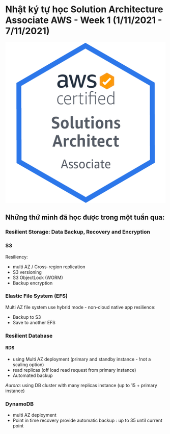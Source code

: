 # Nhật ký tự học Solution Architecture Associate AWS - Week 1 (1/11/2021 - 7/11/2021)

![SAA-badge](../images/SAA/AWS-Certified_Solutions-Architect_Associate_badge.png)

## Những thứ mình đã học được trong một tuần qua:


### Resilient Storage: Data Backup, Recovery and Encryption

### S3

Resiliency:
+ multi AZ / Cross-region replication
+ S3 versioning
+ S3 ObjectLock (WORM)
+ Backup encryption


### Elastic File System (EFS)
Multi AZ file system
use hybrid mode - non-cloud native app
resilience:
+ Backup to S3
+ Save to another EFS

### Resilient Database 

#### RDS
+ using Multi AZ deployment (primary and standby instance - !not a scaling option)
+ read replicas (off load read request from primary instance)
+ Automated backup

 *Aurora*: using DB cluster with many replicas instance (up to 15 + primary instance)

 ### DynamoDB

+ multi AZ deployment
+ Point in time recovery provide automatic backup : up to 35 until current point


